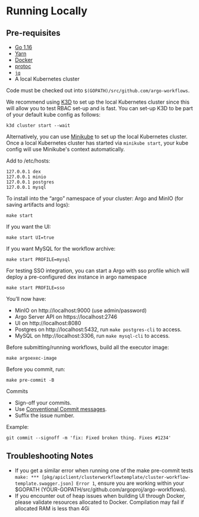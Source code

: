 # Running Locally

## Pre-requisites

* [Go 1.16](https://golang.org/dl/) 
* [Yarn](https://classic.yarnpkg.com/en/docs/install/#mac-stable)
* [Docker](https://docs.docker.com/get-docker/)
* [protoc](http://google.github.io/proto-lens/installing-protoc.html) 
* [`jq`](https://stedolan.github.io/jq/download/)
* A local Kubernetes cluster

Code must be checked out into `$(GOPATH)/src/github.com/argo-workflows`.

We recommend using [K3D](https://k3d.io/) to set up the local Kubernetes cluster since this will allow you to test RBAC
set-up and is fast. You can set-up K3D to be part of your default kube config as follows:

    k3d cluster start --wait

Alternatively, you can use [Minikube](https://github.com/kubernetes/minikube) to set up the local Kubernetes cluster.
Once a local Kubernetes cluster has started via `minikube start`, your kube config will use Minikube's context
automatically.

Add to /etc/hosts:

    127.0.0.1 dex
    127.0.0.1 minio
    127.0.0.1 postgres
    127.0.0.1 mysql

To install into the “argo” namespace of your cluster: Argo and MinIO (for saving artifacts and logs):

    make start

If you want the UI:

    make start UI=true

If you want MySQL for the workflow archive:

    make start PROFILE=mysql

For testing SSO integration, you can start a Argo with sso profile which will deploy a pre-configured dex instance in
argo namespace

    make start PROFILE=sso

You’ll now have:

* MinIO on http://localhost:9000 (use admin/password)
* Argo Server API on https://localhost:2746
* UI on http://localhost:8080
* Postgres on http://localhost:5432, run `make postgres-cli` to access.
* MySQL on http://localhost:3306, run `make mysql-cli` to access.

Before submitting/running workflows, build all the executor image:

    make argoexec-image

Before you commit, run:

    make pre-commit -B

Commits

* Sign-off your commits.
* Use [Conventional Commit messages](https://www.conventionalcommits.org/en/v1.0.0/).
* Suffix the issue number.

Example:

    git commit --signoff -m 'fix: Fixed broken thing. Fixes #1234'

## Troubleshooting Notes

* If you get a similar error when running one of the make pre-commit
  tests `make: *** [pkg/apiclient/clusterworkflowtemplate/cluster-workflow-template.swagger.json] Error 1`, ensure you
  are working within your $GOPATH (YOUR-GOPATH/src/github.com/argoproj/argo-workflows).
* If you encounter out of heap issues when building UI through Docker, please validate resources allocated to Docker.
  Compilation may fail if allocated RAM is less than 4Gi

